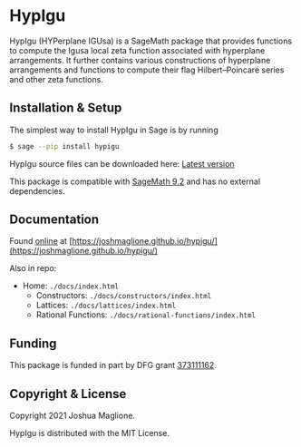 # HypIgu

HypIgu (HYPerplane IGUsa) is a SageMath package that provides functions to compute the Igusa local zeta function associated with hyperplane arrangements. It further contains various constructions of hyperplane arrangements and functions to compute their flag Hilbert&ndash;Poincaré series and other zeta functions. 

## Installation & Setup

The simplest way to install HypIgu in Sage is by running 

```bash
$ sage --pip install hypigu
```

HypIgu source files can be downloaded here: [Latest version](https://github.com/joshmaglione/hypigu/releases/latest)

This package is compatible with [SageMath 9.2](https://www.sagemath.org/) and has no external dependencies.

## Documentation

Found [online](https://joshmaglione.github.io/hypigu/) at
[https://joshmaglione.github.io/hypigu/](https://joshmaglione.github.io/hypigu/)

Also in repo: 
- Home: `./docs/index.html`
    - Constructors: `./docs/constructors/index.html`
    - Lattices: `./docs/lattices/index.html`
    - Rational Functions: `./docs/rational-functions/index.html`

## Funding 

This package is funded in part by DFG grant [373111162](https://gepris.dfg.de/gepris/projekt/373111162?language=en).

## Copyright & License

Copyright 2021 Joshua Maglione.

HypIgu is distributed with the MIT License.
